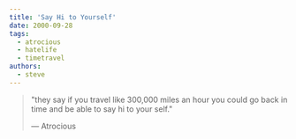 ```yaml
---
title: 'Say Hi to Yourself'
date: 2000-09-28
tags:
  - atrocious
  - hatelife
  - timetravel
authors:
  - steve
---
```


> "they say if you travel like 300,000 miles an hour you could go back in time and be able to say hi to your self."
>
> — Atrocious
